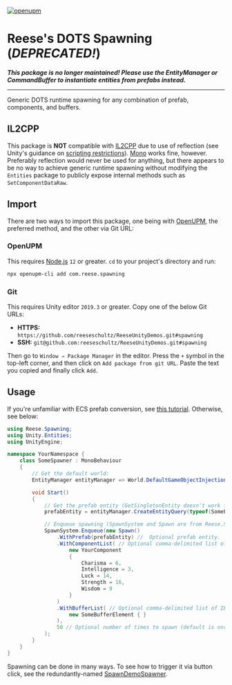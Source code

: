 [![openupm](https://img.shields.io/npm/v/com.reese.spawning?label=openupm&registry_uri=https://package.openupm.com)](https://openupm.com/packages/com.reese.spawning/)

# Reese's DOTS Spawning (***DEPRECATED!***)

***This package is no longer maintained! Please use the EntityManager or CommandBuffer to instantiate entities from prefabs instead.***

---

Generic DOTS runtime spawning for any combination of prefab, components, and buffers.

## IL2CPP

This package is **NOT** compatible with [IL2CPP](https://docs.unity3d.com/Manual/IL2CPP.html) due to use of reflection (see Unity's guidance on [scripting restrictions](https://docs.unity3d.com/Manual/ScriptingRestrictions.html)). [Mono](https://www.mono-project.com/) works fine, however. Preferably reflection would never be used for anything, but there appears to be no way to achieve generic runtime spawning without modifying the `Entities` package to publicly expose internal methods such as `SetComponentDataRaw`.

## Import

There are two ways to import this package, one being with [OpenUPM](https://openupm.com/), the preferred method, and the other via Git URL:

### OpenUPM

This requires [Node.js](https://nodejs.org/en/) `12` or greater. `cd` to your project's directory and run:

```sh
npx openupm-cli add com.reese.spawning
```

### Git

This requires Unity editor `2019.3` or greater. Copy one of the below Git URLs:

* **HTTPS:** `https://github.com/reeseschultz/ReeseUnityDemos.git#spawning`
* **SSH:** `git@github.com:reeseschultz/ReeseUnityDemos.git#spawning`

Then go to `Window ⇒ Package Manager` in the editor. Press the `+` symbol in the top-left corner, and then click on `Add package from git URL`. Paste the text you copied and finally click `Add`.

## Usage

If you're unfamiliar with ECS prefab conversion, see [this tutorial](https://reeseschultz.com/spawning-prefabs-with-unity-ecs/). Otherwise, see below:

```csharp
using Reese.Spawning;
using Unity.Entities;
using UnityEngine;

namespace YourNamespace {
    class SomeSpawner : MonoBehaviour
    {
        // Get the default world:
        EntityManager entityManager => World.DefaultGameObjectInjectionWorld.EntityManager;

        void Start()
        {
            // Get the prefab entity (GetSingletonEntity doesn't work for some reason):
            prefabEntity = entityManager.CreateEntityQuery(typeof(SomePrefab)).GetSingleton<SomePrefab>().Value;

            // Enqueue spawning (SpawnSystem and Spawn are from Reese.Spawning):
            SpawnSystem.Enqueue(new Spawn()
                .WithPrefab(prefabEntity) //  Optional prefab entity.
                .WithComponentList( // Optional comma-delimited list of IComponentData.
                    new YourComponent
                    {
                        Charisma = 6,
                        Intelligence = 3,
                        Luck = 14,
                        Strength = 16,
                        Wisdom = 9
                    }
                )
                .WithBufferList( // Optional comma-delimited list of IBufferElementData.
                    new SomeBufferElement { }
                ),
                50 // Optional number of times to spawn (default is once).
            );
        }
    }
}
```

Spawning can be done in many ways. To see how to trigger it via button click, see the redundantly-named [SpawnDemoSpawner](https://github.com/reeseschultz/ReeseUnityDemos/blob/master/Assets/Scripts/Demo/SpawnDemoSpawner.cs).
